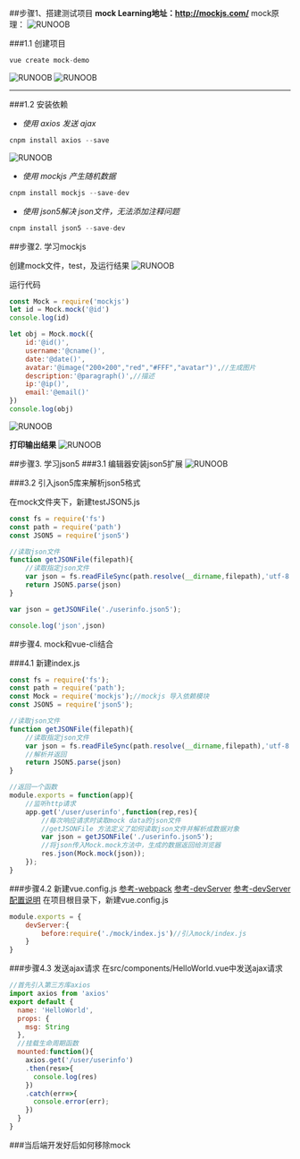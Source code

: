 ##步骤1、搭建测试项目
__mock Learning地址：http://mockjs.com/__
mock原理：
![RUNOOB](./images/mock原理.jpg)

###1.1 创建项目
```javascript
vue create mock-demo
```
![RUNOOB](./images/创建vuedemo.png)
![RUNOOB](./images/创建成功vue-mock.png)
*****
###1.2 安装依赖

* *使用 axios 发送 ajax*
```javascript
cnpm install axios --save
```
![RUNOOB](./images/axios安装成功.png)

* *使用 mockjs 产生随机数据*
```javascript
cnpm install mockjs --save-dev
```
* *使用 json5解决 json文件，无法添加注释问题*
```javascript
cnpm install json5 --save-dev
```
##步骤2. 学习mockjs

创建mock文件，test，及运行结果
![RUNOOB](./images/创建mockjs文件.jpg)

运行代码
```javascript
const Mock = require('mockjs')
let id = Mock.mock('@id')
console.log(id)

let obj = Mock.mock({
    id:'@id()',
    username:'@cname()',
    date:'@date()',
    avatar:'@image("200×200","red","#FFF","avatar")',//生成图片
    description:'@paragraph()',//描述
    ip:'@ip()',
    email:'@email()'
})
console.log(obj)
```
![RUNOOB](./images/使用mock.jpg)

**打印输出结果**
![RUNOOB](./images/mock-test运行结果.jpg)

##步骤3. 学习json5
###3.1 编辑器安装json5扩展
![RUNOOB](./images/json5扩展.jpg)

###3.2 引入json5库来解析json5格式

在mock文件夹下，新建testJSON5.js
```javascript
const fs = require('fs')
const path = require('path')
const JSON5 = require('json5')

//读取json文件
function getJSONFile(filepath){
    //读取指定json文件
    var json = fs.readFileSync(path.resolve(__dirname,filepath),'utf-8');
    return JSON5.parse(json)
}

var json = getJSONFile('./userinfo.json5');

console.log('json',json)
```

##步骤4. mock和vue-cli结合

###4.1 新建index.js
```javascript
const fs = require('fs');
const path = require('path');
const Mock = require('mockjs');//mockjs 导入依赖模块
const JSON5 = require('json5');

//读取json文件
function getJSONFile(filepath){
    //读取指定json文件
    var json = fs.readFileSync(path.resolve(__dirname,filepath),'utf-8');
    //解析并返回
    return JSON5.parse(json)
}

//返回一个函数
module.exports = function(app){
    //监听http请求
    app.get('/user/userinfo',function(rep,res){
        //每次响应请求时读取mock data的json文件
        //getJSONFile 方法定义了如何读取json文件并解析成数据对象
        var json = getJSONFile('./userinfo.json5');
        //将json传入Mock.mock方法中，生成的数据返回给浏览器
        res.json(Mock.mock(json));
    });
}

```
###步骤4.2 新建vue.config.js
[参考-webpack](https://cli.vuejs.org/zh/config/#devserver)
[参考-devServer](https://cli.vuejs.org/zh/config/#css-loaderoptions)
[参考-devServer配置说明](https://webpack.js.org/configuration/dev-server/#devserverbefore)
在项目根目录下，新建vue.config.js
```javascript
module.exports = {
    devServer:{
        before:require('./mock/index.js')//引入mock/index.js
    }
}
```
###步骤4.3 发送ajax请求
在src/components/HelloWorld.vue中发送ajax请求
```javascript
//首先引入第三方库axios
import axios from 'axios'
export default {
  name: 'HelloWorld',
  props: {
    msg: String
  },
  //挂载生命周期函数
  mounted:function(){
    axios.get('/user/userinfo')
    .then(res=>{
      console.log(res)
    })
    .catch(err=>{
      console.error(err);
    })
  }
}
```
###当后端开发好后如何移除mock
